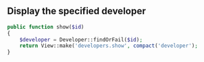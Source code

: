 Display the specified developer
-------------------------------
```php
public function show($id)
{
	$developer = Developer::findOrFail($id);
	return View::make('developers.show', compact('developer');
}
```
